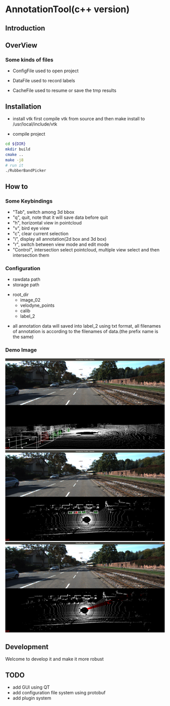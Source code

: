 # AnnotationTool(c++ version)

## Introduction

## OverView

### Some kinds of files
* ConfigFile
    used to open project

* DataFile
    used to record labels

* CacheFile
    used to resume or save the tmp results

## Installation

* install vtk first
compile vtk from source and then make install to /usr/local/include/vtk

* compile project
```bash
cd ${DIR}
mkdir build
cmake ..
make -j8
# run it
./RubberBandPicker
```



## How to
### Some Keybindings
* "Tab", switch among 3d bbox
* "q", quit, note that it will save data before quit
* "h", horizontal view in pointcloud
* "v", bird eye view
* "c", clear current selection
* "i", display all annotation(2d box and 3d box)
* "r", switch between view mode and edit mode
* "Control", intersection select pointcloud, multiple view select and then intersection them

### Configuration
* rawdata path
* storage path
- root_dir
    - image_02
    - velodyne_points
    - calib
    - label_2
* all annotation data will saved into label_2 using txt format,
all filenames of annotation is according to the filenames of data.(the prefix name is the same)

### Demo Image
![](https://github.com/kl456123/AnnotationTools/blob/master/Images/Screenshot%20from%202019-10-14%2016-02-39.png)
![](https://github.com/kl456123/AnnotationTools/blob/master/Images/Screenshot%20from%202019-10-14%2016-02-58.png)
![](https://github.com/kl456123/AnnotationTools/blob/master/Images/Screenshot%20from%202019-10-14%2016-21-44.png)



## Development
Welcome to develop it and make it more robust


## TODO
* add GUI using QT
* add configuration file system using protobuf
* add plugin system



